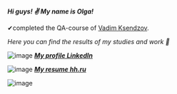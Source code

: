 ***Hi guys! ✌ My name is Olga!***

✔completed the QA-course of [Vadim Ksendzov](https://ksendzov.com/).

_Here you can find the results of my studies and work 🧠_

 ![image](https://user-images.githubusercontent.com/93606758/155677644-38904a4e-a976-42d6-abf9-45e3a42182e4.png) [***My profile LinkedIn***](https://www.linkedin.com/in/olga-kurguzkina-318b11232/)
 
![image](https://user-images.githubusercontent.com/93606758/155711749-3adb2cb7-a463-4cf3-b439-7c4f3d7f4c9e.png) [***My resume hh.ru***](https://spb.hh.ru/applicant/resumes/view?resume=a94b2a28ff09b732650039ed1f586d56455243)

![image](https://user-images.githubusercontent.com/93606758/154672368-684825cf-9f81-440b-b278-8a8b4ed5de68.png)
